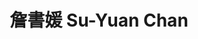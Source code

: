 ---
chinese_name: 詹書媛
english_name: Su-Yuan Chan
title: 詹書媛 Su-Yuan Chan
id: suyuanchan
collection: members
position: Part-time Research Assistant
type: part-time research assistant
department: 健康政策與管理研究所
image_path: https://source.unsplash.com/collection/139386/600x600?a=.png
photo: pt_ra/suyuanchan.jpg
blurb: 123
---